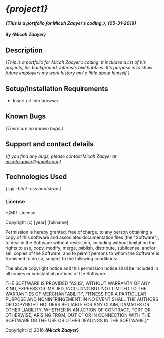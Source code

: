 # _{project1}_

#### _{This is a portfolio for Micah Zaayer's coding.}, {05-31-2019}_

#### By _**{Micah Zaayer}**_

## Description

_{This is a portfolio for Micah Zaayer's coding. It includes a list of his projects, his background, interests and hobbies. It's purpose is to show future employers my work history and a little about himself.}_

## Setup/Installation Requirements

* Insert url into browser.


## Known Bugs

_{There are no known bugs.}_

## Support and contact details

_{If you find any bugs, please contact Micah Zaayer at micahzaayer@gmail.com.}_

## Technologies Used

_{-git
  -html
  -css
  bootstrap
  }_

### License

*{MIT License

Copyright (c) [year] [fullname]

Permission is hereby granted, free of charge, to any person obtaining a copy
of this software and associated documentation files (the "Software"), to deal
in the Software without restriction, including without limitation the rights
to use, copy, modify, merge, publish, distribute, sublicense, and/or sell
copies of the Software, and to permit persons to whom the Software is
furnished to do so, subject to the following conditions:

The above copyright notice and this permission notice shall be included in all
copies or substantial portions of the Software.

THE SOFTWARE IS PROVIDED "AS IS", WITHOUT WARRANTY OF ANY KIND, EXPRESS OR
IMPLIED, INCLUDING BUT NOT LIMITED TO THE WARRANTIES OF MERCHANTABILITY,
FITNESS FOR A PARTICULAR PURPOSE AND NONINFRINGEMENT. IN NO EVENT SHALL THE
AUTHORS OR COPYRIGHT HOLDERS BE LIABLE FOR ANY CLAIM, DAMAGES OR OTHER
LIABILITY, WHETHER IN AN ACTION OF CONTRACT, TORT OR OTHERWISE, ARISING FROM,
OUT OF OR IN CONNECTION WITH THE SOFTWARE OR THE USE OR OTHER DEALINGS IN THE
SOFTWARE.}*

Copyright (c) 2016 **_{Micah Zaayer}_**
